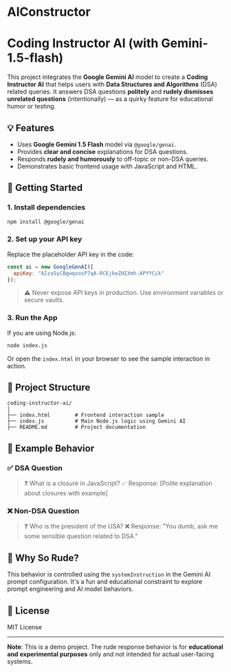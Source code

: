 # AIConstructor
# Coding Instructor AI (with Gemini-1.5-flash)

This project integrates the **Google Gemini AI** model to create a **Coding Instructor AI** that helps users with **Data Structures and Algorithms** (DSA) related queries. It answers DSA questions **politely** and **rudely dismisses unrelated questions** (intentionally) — as a quirky feature for educational humor or testing.

## 💡 Features

* Uses **Google Gemini 1.5 Flash** model via `@google/genai`.
* Provides **clear and concise** explanations for DSA questions.
* Responds **rudely and humorously** to off-topic or non-DSA queries.
* Demonstrates basic frontend usage with JavaScript and HTML.

## 🚀 Getting Started

### 1. Install dependencies

```bash
npm install @google/genai
```

### 2. Set up your API key

Replace the placeholder API key in the code:

```javascript
const ai = new GoogleGenAI({
  apiKey: "AIzaSyCBgwqxosP7qA-RCEjkeZHIXmh-APYYCLk" 
});
```

> ⚠️ Never expose API keys in production. Use environment variables or secure vaults.

### 3. Run the App

If you are using Node.js:

```bash
node index.js
```

Or open the `index.html` in your browser to see the sample interaction in action.

## 📁 Project Structure

```
coding-instructor-ai/
│
├── index.html        # Frontend interaction sample
├── index.js          # Main Node.js logic using Gemini AI
├── README.md         # Project documentation
```

## 🧠 Example Behavior

### ✅ DSA Question

> ❓ What is a closure in JavaScript?
> ✅ Response: \[Polite explanation about closures with example]

### ❌ Non-DSA Question

> ❓ Who is the president of the USA?
> ❌ Response: "You dumb, ask me some sensible question related to DSA."

## 🧬 Why So Rude?

This behavior is controlled using the `systemInstruction` in the Gemini AI prompt configuration. It's a fun and educational constraint to explore prompt engineering and AI model behaviors.

## 📜 License

MIT License

---

**Note**: This is a demo project. The rude response behavior is for **educational and experimental purposes** only and not intended for actual user-facing systems.

